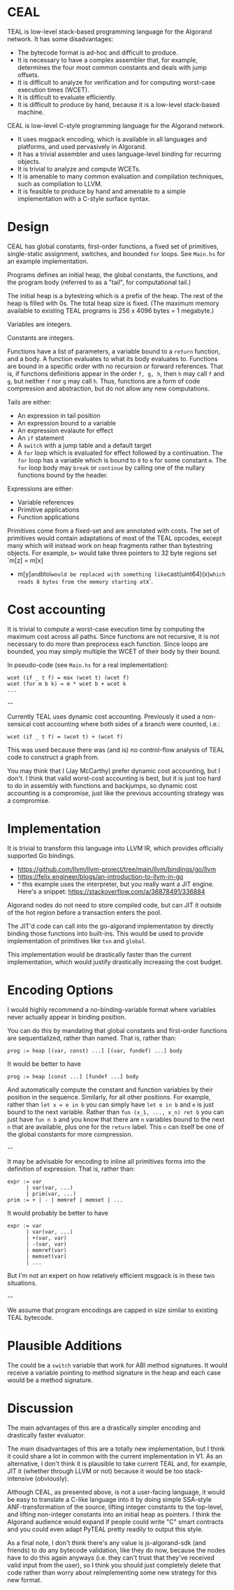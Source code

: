 # CEAL

TEAL is low-level stack-based programming language for the Algorand network.
It has some disadvantages:
- The bytecode format is ad-hoc and difficult to produce.
- It is necessary to have a complex assembler that, for example, determines the
  four most common constants and deals with jump offsets.
- It is difficult to analyze for verification and for computing worst-case
  execution times (WCET).
- It is difficult to evaluate efficiently.
- It is difficult to produce by hand, because it is a low-level stack-based
  machine.

CEAL is low-level C-style programming language for the Algorand network.
- It uses msgpack encoding, which is available in all languages and platforms,
  and used pervasively in Algorand.
- It has a trivial assembler and uses language-level binding for recurring objects.
- It is trivial to analyze and compute WCETs.
- It is amenable to many common evaluation and compilation techniques, such as
  compilation to LLVM.
- It is feasible to produce by hand and amenable to a simple implementation
  with a C-style surface syntax.

# Design

CEAL has global constants, first-order functions, a fixed set of
primitives, single-static assignment, switches, and bounded `for` loops.
See `Main.hs` for an example implementation.

Programs defines an initial heap, the global constants, the functions, and the
program body (referred to as a "tail", for computational tail.)

The initial heap is a bytestring which is a prefix of the heap.
The rest of the heap is filled with 0s.
The total heap size is fixed.
(The maximum memory available to existing TEAL programs is 256 x 4096 bytes = 1 megabyte.)

Variables are integers.

Constants are integers.

Functions have a list of parameters, a variable bound to a `return` function,
and a body.
A function evaluates to what its body evaluates to.
Functions are bound in a specific order with no recursion or forward
references.
That is, if functions definitions appear in the order `f, g, h`, then `h` may
call `f` and `g`, but neither `f` nor `g` may call `h`.
Thus, functions are a form of code compression and abstraction, but do not
allow any new computations.

Tails are either:
- An expression in tail position
- An expression bound to a variable
- An expression evalaute for effect
- An `if` statement
- A `switch` with a jump table and a default target
- A `for` loop which is evaluated for effect followed by a continuation.
  The `for` loop has a variable which is bound to `0` to `m` for some constant
  `m`.
  The `for` loop body may `break` or `continue` by calling one of the nullary
  functions bound by the header.

Expressions are either:
- Variable references
- Primitive applications
- Function applications

Primitives come from a fixed-set and are annotated with costs.
The set of primitives would contain adaptations of most of the TEAL opcodes,
except many which will instead work on heap fragments rather than bytestring
objects.
For example, `b+` would take three pointers to 32 byte regions set `m[z] = m[x]
+ m[y]` and `btoi` would be replaced with something like `cast(uint64)(x)` which
  reads 8 bytes from the memory starting at `x`.

# Cost accounting

It is trivial to compute a worst-case execution time by computing the maximum
cost across all paths.
Since functions are not recursive, it is not necessary to do more than
preprocess each function.
Since loops are bounded, you may simply multiple the WCET of their body by
their bound.

In pseudo-code (see `Main.hs` for a real implementation):
```
wcet (if _ t f) = max (wcet t) (wcet f)
wcet (for m b k) = m * wcet b + wcet k
...
```

--

Currently TEAL uses dynamic cost accounting.
Previously it used a non-sensical cost accounting where both sides of a branch
were counted, i.e.:
```
wcet (if _ t f) = (wcet t) + (wcet f)
```
This was used because there was (and is) no control-flow analysis of TEAL code
to construct a graph from.

You may think that I (Jay McCarthy) prefer dynamic cost accounting, but I
don't.
I think that valid worst-cost accounting is best, but it is just too hard to do
in assembly with functions and backjumps, so dynamic cost accounting is a
compromise, just like the previous accounting strategy was a compromise.

# Implementation

It is trivial to transform this language into LLVM IR, which provides
officially supported Go bindings.
- https://github.com/llvm/llvm-project/tree/main/llvm/bindings/go/llvm
- https://felix.engineer/blogs/an-introduction-to-llvm-in-go
- ^ this example uses the interpreter, but you really want a JIT engine.
  Here's a snippet: https://stackoverflow.com/a/36878491/336884

Algorand nodes do not need to store compiled code, but can JIT it outside of
the hot region before a transaction enters the pool.

The JIT'd code can call into the go-algorand implementation by directly binding
those functions into built-ins.
This would be used to provide implementation of primitives like `txn` and
`global`.

This implementation would be drastically faster than the current
implementation, which would justify drastically increasing the cost budget.

# Encoding Options

I would highly recommend a no-binding-variable format where variables never
actually appear in binding position.

You can do this by mandating that global constants and first-order functions
are sequentialized, rather than named.
That is, rather than:

```
prog := heap [(var, const) ...] [(var, fundef) ...] body
```

It would be better to have

```
prog := heap [const ...] [fundef ...] body
```

And automatically compute the constant and function variables by their
position in the sequence. Similarly, for all other positions.
For example, rather than `let x = e in b` you can simply have `let e in b` and
`e` is just bound to the next variable.
Rather than `fun (x_1, ..., x_n) ret b` you can just have `fun n b` and you know
that there are `n` variables bound to the next `n` that are available, plus one
for the `return` label.
This `n` can itself be one of the global constants for more compression.

--

It may be advisable for encoding to inline all primitives forms into the
definition of expression.
That is, rather than:

```
expr := var
      | var(var, ...)
      | prim(var, ...)
prim := + | - | memref | memset | ...
```

It would probably be better to have
```
expr := var
      | var(var, ...)
      | +(var, var)
      | -(var, var)
      | memref(var)
      | memset(var)
      | ...
```

But I'm not an expert on how relatively efficient msgpack is in these two
situations.

--

We assume that program encodings are capped in size similar to existing TEAL
bytecode.

# Plausible Additions

The could be a `switch` variable that work for ABI method signatures.
It would receive a variable pointing to method signature in the heap and each
case would be a method signature.

# Discussion

The main advantages of this are a drastically simpler encoding and drastically
faster evaluator.

The main disadvantages of this are a totally new implementation, but I think it
could share a lot in common with the current implementation in V1.
As an alternative, I don't think it is plausible to take current TEAL and, for
example, JIT it (whether through LLVM or not) because it would be too
stack-intensive (obviously).

Although CEAL, as presented above, is not a user-facing language, it would be
easy to translate a C-like language into it by doing simple SSA-style
ANF-transformation of the source, lifting integer constants to the top-level,
and lifting non-integer constants into an initial heap as pointers.
I think the Algorand audience would expand if people could write "C" smart
contracts and you could even adapt PyTEAL pretty readily to output this style.

As a final note, I don't think there's any value is js-algorand-sdk (and
friends) to do any bytecode validation, like they do now, because the nodes
have to do this again anyways (i.e. they can't trust that they've received
valid input from the user), so I think you should just completely delete that
code rather than worry about reimplementing some new strategy for this new
format.
